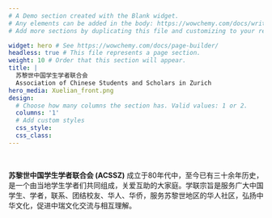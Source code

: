 ```yaml
---
# A Demo section created with the Blank widget.
# Any elements can be added in the body: https://wowchemy.com/docs/writing-markdown-latex/
# Add more sections by duplicating this file and customizing to your requirements.

widget: hero # See https://wowchemy.com/docs/page-builder/
headless: true # This file represents a page section.
weight: 10 # Order that this section will appear.
title: |
  苏黎世中国学生学者联合会  
  Association of Chinese Students and Scholars in Zurich
hero_media: Xuelian_front.png
design:
  # Choose how many columns the section has. Valid values: 1 or 2.
  columns: '1'
  # Add custom styles
  css_style:
  css_class:
---
```


<br>

**苏黎世中国学生学者联合会 (ACSSZ)** 成立于80年代中，至今已有三十余年历史，是一个由当地学生学者们共同组成，关爱互助的大家庭。学联宗旨是服务广大中国学生、学者，联系、团结校友、华人、华侨，服务苏黎世地区的华人社区，弘扬中华文化，促进中瑞文化交流与相互理解。
